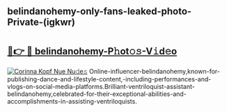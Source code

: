 ## belindanohemy-only-fans​-leaked-photo​-Private-(igkwr)


# <h2><a href="https://mediaupload.pro?title=belindanohemy&ref=git">🔗👉 🔴 belindanohemy-P𝚑ot𝚘𝚜-V𝚒d𝚎o</a></h2>

[![Corinna Kopf Nue Nu𝚍e𝚜](https://i.imgur.com/0qMVB7G.gif)](https://mediaupload.pro?title=belindanohemy&ref=git)
Online-influencer-belindanohemy,known-for-publishing-dance-and-lifestyle-content,-including-performances-and-vlogs-on-social-media-platforms.Brilliant-ventriloquist-assistant-belindanohemy,celebrated-for-their-exceptional-abilities-and-accomplishments-in-assisting-ventriloquists.  
